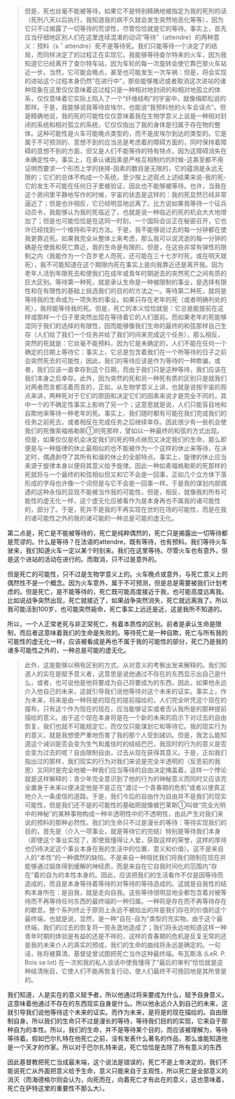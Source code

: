 <blockquote data-pid="T2MfpUQO">但是，死也丝毫不能被等待，如果它不是特别精确地被指定为我的死刑的话（死刑八天以后执行，我知道我的病不久就会发生突然地恶化等等），因为它只不过揭露了一切等待的荒谬性，尽管恰恰就是它的等待。事实上，首先应当仔细地区别人们在这里连续混淆的动词“等待”（attendre）的两种意义：预料（s＇attendre）死不是等待死。我们只能等待一个决定了的结局，而同样决定了的过程正在实现它。我能够等待查尔特来的火车，因为我知道它已经离开了查尔特车站，因为车轮的每一次旋转会使它靠巴黎火车站近一步。当然，它可能会晚点，甚至也可能发生一次车祸：但是，将会实现的进站这个过程本身仍然“在进行中”，那些能够推迟或者取消这次进站的诸种现象在这里仅仅意味着这过程只是一种相对地封闭的和相对地孤立的体系，仅仅意味着它实际上陷入了一个“纤维结构”的宇宙中，就像梅耶松说的那样。于是，我能够说我等待皮埃尔，也能说“我预料他的火车会误点”。但是精确地说，我的死的可能性仅仅意味着我在生物学意义上说是一种相对封闭的系统和相对孤立的系统，它仅仅指出了我的身体是归属于存在物的整体。这种可能性是火车可能晚点类型的，而不是皮埃尔到达的类型的。它是属于不可预测的、意想不到的应当总是考虑着的障碍方面的，同时保持着障碍的意想不到的方面，但又是人们不能等待的特有特点，因为这障碍消失在未确定性中。事实上，在承认诸因素是严格互相制约的时候-这甚至都不用证明而要求一个形而上学的抉择-因素的数目是无限的，它的蕴涵是永远无限的；它们的总体不构成一个系统，至少按上述观点上述结果来说-我的死-它的发生不可能在任何日子里被验证，因此也不能够被等待。也许，当我在这个房间里平静地写作的时候，宇宙的状态是这样的：我的死显然已经非常逼近了；但是也许相反，它已经明显地远离了。比方说如果我等待一个征兵动员令，我能够认为我的死临近了，也就是说一种临近的死的机会大大地增加了；但是也可能恰恰是在这同一时刻，一个国际会议正在秘密召开，它也许已经找到一个维持和平的方法。于是，我不能够说过去的每一分钟都在使我更靠近死。如果我完全从整体上来考虑，那么我可以说流逝的每一分钟的确是在使我和死亡靠近，我的生命是有限的，但是，在这些非常有弹性的限制之内（我能作为一个百岁老人而死，还可能在三十七岁时死，或在明天就死），我不可能知道在这个期限内死在事实上是向我靠近还是离开我。因为老年人活到年限死去和使我们在成年或青年时期逝去的突然死亡之间有质的巨大区别。等待第一种死，就是承认生命是一种被限制的事业，是选择有限性和在有限性的基础上挑选我们的目的的方法之一。等待第二种死，就将是等待我的生命成为一项失败的事业。如果只存在老年的死（或者明确判处的死），我将能等待我的死。但是，死亡的本义恰恰就是：它总是能提前在这样或那样一个日子里突然出现在等待着它的人们面前。而如果老年的死能够混同于我们的选择的有限性，因而能够像我们生命的最终的和弦那样自己生存（人们给了我们一个任务并给了我们时间来完成这个任务），那么相反，突然的死就是：它丝毫不能预料，因为它是未确定的，人们不能在任何一个确定的日期上等待它：事实上，它总是包含着我们在一个所等待的日子之前会突然死去的可能性，因此，我们的等待应该是作为等待的一种欺骗，或者，我们应该一直幸存到这个日期，而由于我们只是这种等待，我们应该在我们本身之后幸存。此外，因为突然的死和另一种死有质的区别只是就我们对两者而言都活着而言的，正如，从生物学意义上讲，也就是说按宇宙的观点来讲，两种死对于它们的原因和决定它们的因素来说才是完全不同的，其中一个的不确定性事实上影响了另一个；这意思就是说，人们只能盲目地和自欺地来等待一种老年的死。事实上，我们随时都有可能在我们完成我们的任务之前死去，或者相反在完成任务之后继续幸存。因此很少有一些机会使我们的死像索福格勒斯①的死那样，譬如以一种最终的和弦的方式出现。但是，如果仅仅是机会决定我们的死的特点继而又决定我们的生命，那么即便是与一种旋律的休止最相似的也不能被作为一个这样的休止来等待，在决定时，偶遇剥夺了其所有和谐的休止的全部特点。事实上，旋律的休止应当来源于旋律本身以便将其意义给予旋律。因此一种如素福格勒斯的死那样的死就将与一个最终的和弦相似但又和它不会是一回事，正如几个立方体下落形成的字母也许像一个词但是与它不会是一回事一样。于是我的谋划内部偶遇的这种永恒的显现不能被当作我的可能性，但是，相反，就像我的所有可能性的虚无化一样，这个虚无化应被看作为是本身再也不属我的诸可能性的，部分了。于是，死并不是我的不再实现在世的在场的可能性，而是在我的诸可能性之外的我的诸可能的一种总是可能的虚无化。</blockquote><p data-pid="czx9c8Ie">第二点是，死亡是不能被等待的，死亡是纯粹偶然的，死亡只是揭露出一切等待都是荒谬的。什么是等待？在法语的attendre，既有等待，也有预料。我们等待火车驶来，我们知道火车一定以某个时刻来。我们在这里等待。尽管火车也有意外，但是这个进站的活动在进行的。而取消，只不过是意外的。</p><p data-pid="JkOUtdAx">但是死亡的可能性，只不过是生物学意义上的。火车晚点或意外，与死亡意义上的偶然性不是一个概念。因为火车意外，属于不可预测，但是总是需要被我们计划考虑的。但是死亡，是不能等待的，死亡既可能高度接近于我，也可能高度远离我。比如说战争突然出现，死亡就接近了，如果战争突然消失，死亡就远离我了。所以我可能活到100岁，也可能突然毙命，死亡事实上远还是近，这是我所不知道的。</p><p data-pid="6a8s3uhr">所以，一个人正常老死与非正常死亡，有着本质性的区别。前者是承认生命是限制，而后者这意味着我们的生命是失败的。等待死亡是一种自欺，死亡与所有我的可能性的虚无化一样，应该被看成是再也不属于我的可能性的部分，死亡乃是我的诸多可能性之外的，一种总是可能的虚无化。</p><blockquote data-pid="EK1aUJmu">此外，这是能够以稍有区别的方式，从对意义的考察出发来解释的。我们知道人的实在是赋予意义者，这意思是说他通过不存在的东西显示出自己是什么，或者，也可说他是他将要成为自己将要成为的东西。因此，如果他永远介入他自己的未来，这就引导我们说他等待对这个未来的证实。事实上，作为未来，将来是由一种将是的现在的提前描绘的，人们完全听凭这个现在的摆布，只有这个作为现在的现在，应当能够证实或者否认我所是的那种提前描绘的意义。由于这个现在本身将是在一个新的未来的启示下对过去的自由恢复，我们也就不可能规定它，而仅仅只能谋划它和等待它。我的现实行为的意义，就是我想使严重地伤害了我的那个人受到誡训。但是，我怎么能知道这个诫训是否会变为生气和羞怯时的结结巴巴，我现时的行为的意义是否会变为过去的呢？自由限制自由，过去从现在获得其意义。于是，正如我们指出过的那样，我们现实的行为对我们来说是完全半透明的（反思前的我思）又同时是完全地被一种我们应当等待的自由决定掩盖着，这样一个悖论就是这样解释的：青少年完全意识到了他的行为的神秘意义而同时又应该完全置身于未来以便决定他是不是正在“渡过一个青春期的危机”或者以便真正地介入一条虔信的道路。于是，我们今后的自由作为自由并不是我们的现实可能性，但是我们还不是的可能性的基础把就像被巴莱斯①叫做“完全光明中的神秘”的某种事物构成一种半透明性中的不透明性，由此产生对我们来说的预料的那种必然性。我们的生命只不过是漫长的等待：等待实现我们的目的，首先是（介入一项事业，就是等待它的完结）特别是等待我们本身（即使这个事业实现了，即使我懂得让人爱，获取这样的荣誉，这样的厚待也仍待决定这个事业本身在我的生活中的位置、意义和价值）。这不是来自人的“本性”的一种偶然的缺陷，不是来自一种阻扰我们将我们限制在现在并能够通过锻炼得到缓解的神经质，而是来自在它自我时间化的范围内“存在”着的自为的本性本身的。因此，应该把我们的生活看作不仅是因等待而造成的，而且是本身等待着等待的对等待的等待造成的。这就是自我性的结构本身所在：是自我，就是走向自我。这些等待很明显地全都包含着对被等待而不再等待任何东西的最终端的一种归属。一种将是存在而不再等待存在的歇息。整个系列终止于原则上永远不被给出的并是我们存在的价值的这个最终端，也就是说，显然，是一种“自在-自为”类型的充实物。由于这个最终端，我们的过去的恢复将一劳永逸地造成了；我们将永远地知道这样一种青年时期的体验是有益的还是不祥的，这样的青春期的危机是反复无常的还是我的未来介人的真实的预成，我们的生命的曲线将永远是确定的。一句话，账将被算清。基督徒曾试图把死亡当作这种最终端。布瓦斯洛 (LeR. P. Bois se lot) 在一次和我的私人谈话中使我懂得了“最后的审判”恰恰就是这种结清账目，它使人们不能再恢复行动，使人们最终不可挽回地是其所曾是的。</blockquote><p data-pid="Z5nNsUf4">我们知道，人是实在的意义赋予者，所以他通过将来要成为什么，赋予自身意义。这意味着他通过不存在的东西现实自身是什么。所以他永远介入到自己的未来，这就引导我们说他等待这个未来的证实。而作为未来，是将是的现在描绘的。自由限制自身。所以我们的生命只不过是漫长的等待，等待我们目的的实现，它来自于那种自为的本性。所以，我们的生命，并不是等待某个目的，而应该被理解为，等待等待着。假如巴尔扎特在他死亡之前，没有发表什么著名的作品，那么谁能知道他是一个天才的作家。所以对于巴尔扎特来说，死亡恰恰是去除了所有意义的东西</p><p data-pid="2ww5fkiv">因此基督教把死亡当成最末端，这个说法是错误的，死亡不是上帝决定的，我们不能说死亡从外面把意义给予生命，意义只能来自于主观性，所以死亡是全部意义的消灭（而海德格尔则会认为，向死而在，向着死亡才有此在的意义，这也意味着，死亡在萨特这里的重要性不那么大）。</p><p></p>